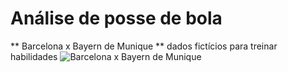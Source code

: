 # Análise de posse de bola #
** Barcelona x Bayern de Munique ** 
dados fictícios para treinar habilidades 
![Barcelona x Bayern de Munique ](![image](https://github.com/jeancarlosde-lima/pocession_balll/assets/110063438/5f2c8107-2354-447c-a554-e3d7fcf98e3e)
)
